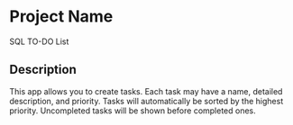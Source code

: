 # Project Name

SQL TO-DO List

## Description

This app allows you to create tasks. Each task may have a name, detailed description, and priority. Tasks will automatically be sorted by the highest priority. Uncompleted tasks will be shown before completed ones.

